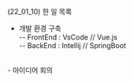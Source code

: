 (22_01_10) 한 일 목록
- 개발 환경 구축 <br>
-- FrontEnd : VsCode // Vue.js <br>
-- BackEnd : Intellij // SpringBoot

<br>
- 아이디어 회의
